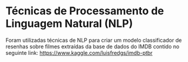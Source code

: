 # Técnicas de Processamento de Linguagem Natural (NLP)

Foram utilizadas técnicas de NLP para criar um modelo classificador de resenhas sobre filmes extraídas da base de dados do IMDB contido no seguinte 
link: https://www.kaggle.com/luisfredgs/imdb-ptbr
